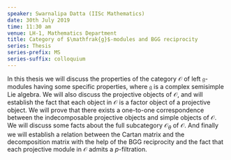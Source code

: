 ```yaml
---
speaker: Swarnalipa Datta (IISc Mathematics)
date: 30th July 2019
time: 11:30 am
venue: LH-1, Mathematics Department
title: Category of $\mathfrak{g}$-modules and BGG reciprocity
series: Thesis
series-prefix: MS
series-suffix: colloquium
---
```


In this thesis we will discuss the properties of the category
$\mathcal{O}$ of left $\mathfrak{g}$-modules having some specific
properties, where $\mathfrak{g}$ is a complex semisimple Lie
algebra. We will also discuss the projective objects of
$\mathcal{O}$, and will establish the fact that each object in
$\mathcal{O}$ is a factor object of a projective object. We will
prove that there exists a one-to-one correspondence between the
indecomposable projective objects and simple objects of $\mathcal{O}$.
We will discuss some facts about the full subcategory
$\mathcal{O}_\theta$ of $\mathcal{O}$. And finally we will establish
a relation between the Cartan matrix and the decomposition matrix
with the help of the BGG reciprocity and the fact that each projective
module in $\mathcal{O}$ admits a $p$-filtration.
